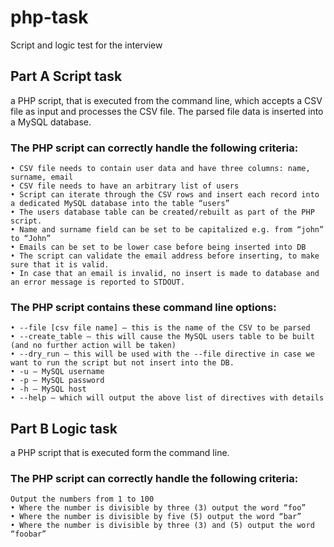 # php-task
Script and logic test for the interview

## Part A Script task
a PHP script, that is executed from the command line, which accepts a CSV file as input and processes the CSV file. The parsed file data is inserted into a MySQL database. 

### The PHP script can correctly handle the following criteria:
```
• CSV file needs to contain user data and have three columns: name, surname, email 
• CSV file needs to have an arbitrary list of users
• Script can iterate through the CSV rows and insert each record into a dedicated MySQL database into the table “users”
• The users database table can be created/rebuilt as part of the PHP script.
• Name and surname field can be set to be capitalized e.g. from “john” to “John”
• Emails can be set to be lower case before being inserted into DB
• The script can validate the email address before inserting, to make sure that it is valid. 
• In case that an email is invalid, no insert is made to database and an error message is reported to STDOUT.
```

### The PHP script contains these command line options:
```
• --file [csv file name] – this is the name of the CSV to be parsed
• --create_table – this will cause the MySQL users table to be built (and no further action will be taken)
• --dry_run – this will be used with the --file directive in case we want to run the script but not insert into the DB. 
• -u – MySQL username
• -p – MySQL password
• -h – MySQL host
• --help – which will output the above list of directives with details
```

## Part B Logic task
a PHP script that is executed form the command line.
### The PHP script can correctly handle the following criteria:
```
Output the numbers from 1 to 100
• Where the number is divisible by three (3) output the word “foo”
• Where the number is divisible by five (5) output the word “bar”
• Where the number is divisible by three (3) and (5) output the word “foobar”
```
